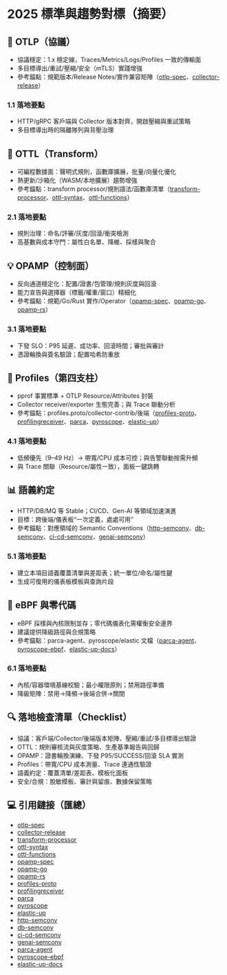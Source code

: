 ﻿# 2025 標準與趨勢對標（摘要）

## 🎯 OTLP（協議）

- 協議穩定：1.x 穩定線，Traces/Metrics/Logs/Profiles 一致的傳輸面
- 多目標導出/重試/壓縮/安全（mTLS）實踐增強
- 參考錨點：規範版本/Release Notes/實作兼容矩陣（[otlp-spec](https://opentelemetry.io/docs/specs/otlp/)、[collector-release](https://github.com/open-telemetry/opentelemetry-collector/releases)）

### 1.1 落地要點

- HTTP/gRPC 客戶端與 Collector 版本對齊，開啟壓縮與重試策略
- 多目標導出時的隔離隊列與背壓治理

## 📝 OTTL（Transform）

- 可編程數據面：聲明式規則，函數庫擴展，批量/向量化優化
- 熱更新/沙箱化（WASM/本地擴展）趨勢增強
- 參考錨點：transform processor/規則語法/函數庫清單（[transform-processor](https://github.com/open-telemetry/opentelemetry-collector-contrib/tree/main/processor/transformprocessor)、[ottl-syntax](https://github.com/open-telemetry/opentelemetry-collector-contrib/tree/main/pkg/ottl)、[ottl-functions](https://github.com/open-telemetry/opentelemetry-collector-contrib/tree/main/pkg/ottl/ottlfuncs)）

### 2.1 落地要點

- 規則治理：命名/評審/灰度/回滾/衝突檢測
- 高基數與成本守門：屬性白名單、降維、採樣與聚合

## 💡 OPAMP（控制面）

- 反向通道穩定化：配置/證書/包管理/規則灰度與回滾
- 能力宣告與選擇器（標籤/權重/窗口）精細化
- 參考錨點：規範/Go/Rust 實作/Operator（[opamp-spec](https://github.com/open-telemetry/opamp-spec)、[opamp-go](https://github.com/open-telemetry/opamp-go)、[opamp-rs](https://github.com/open-telemetry/opamp-rs)）

### 3.1 落地要點

- 下發 SLO：P95 延遲、成功率、回滾時間；審批與審計
- 憑證輪換與簽名驗證；配置哈希防重放

## 🔧 Profiles（第四支柱）

- pprof 事實標準 + OTLP Resource/Attributes 封裝
- Collector receiver/exporter 生態完善；與 Trace 聯動分析
- 參考錨點：profiles.proto/collector-contrib/後端（[profiles-proto](https://github.com/open-telemetry/opentelemetry-proto/tree/main/opentelemetry/proto/profiles/v1)、[profilingreceiver](https://github.com/open-telemetry/opentelemetry-collector-contrib/tree/main/receiver/profilingreceiver)、[parca](https://github.com/parca-dev/parca)、[pyroscope](https://github.com/grafana/pyroscope)、[elastic-up](https://www.elastic.co/guide/en/observability/current/universal-profiling.html)）

### 4.1 落地要點

- 低頻優先（9–49 Hz）→ 帶寬/CPU 成本可控；與告警聯動按需升頻
- 與 Trace 關聯（Resource/屬性一致），面板一鍵跳轉

## 📊 語義約定

- HTTP/DB/MQ 等 Stable；CI/CD、Gen-AI 等領域加速演進
- 目標：跨後端/儀表板“一次定義，處處可用”
- 參考錨點：對應領域的 Semantic Conventions（[http-semconv](https://opentelemetry.io/docs/specs/semconv/http/)、[db-semconv](https://opentelemetry.io/docs/specs/semconv/database/)、[ci-cd-semconv](https://github.com/open-telemetry/semantic-conventions/tree/main/model/ci)、[genai-semconv](https://github.com/open-telemetry/semantic-conventions/tree/main/model/gen-ai)）

### 5.1 落地要點

- 建立本項目語義覆蓋清單與差距表；統一單位/命名/屬性鍵
- 生成可復用的儀表板模板與查詢片段

## 🚀 eBPF 與零代碼

- eBPF 採樣與內核限制並存；零代碼儀表化需權衡安全邊界
- 建議提供降級路徑與合規策略
- 參考錨點：parca-agent、pyroscope/elastic 文檔（[parca-agent](https://github.com/parca-dev/parca-agent)、[pyroscope-ebpf](https://grafana.com/docs/pyroscope/latest/configure-agent/ebpf/)、[elastic-up-docs](https://www.elastic.co/guide/en/observability/current/universal-profiling.html)）

### 6.1 落地要點

- 內核/容器環境基線校驗；最小權限原則；禁用路徑準備
- 降級矩陣：禁用→降頻→後端合併→關閉

## 🔍 落地檢查清單（Checklist）

- 協議：客戶端/Collector/後端版本矩陣、壓縮/重試/多目標導出驗證
- OTTL：規則審核流與灰度策略、生產基準報告與回歸
- OPAMP：證書輪換演練、下發 P95/SUCCESS/回滾 SLA 實測
- Profiles：帶寬/CPU 成本測量、Trace 連通性驗證
- 語義約定：覆蓋清單/差距表、模板化面板
- 安全/合規：脫敏模板、審計與留痕、數據保留策略

## 💻 引用鏈接（匯總）

- [otlp-spec](https://opentelemetry.io/docs/specs/otlp/)
- [collector-release](https://github.com/open-telemetry/opentelemetry-collector/releases)
- [transform-processor](https://github.com/open-telemetry/opentelemetry-collector-contrib/tree/main/processor/transformprocessor)
- [ottl-syntax](https://github.com/open-telemetry/opentelemetry-collector-contrib/tree/main/pkg/ottl)
- [ottl-functions](https://github.com/open-telemetry/opentelemetry-collector-contrib/tree/main/pkg/ottl/ottlfuncs)
- [opamp-spec](https://github.com/open-telemetry/opamp-spec)
- [opamp-go](https://github.com/open-telemetry/opamp-go)
- [opamp-rs](https://github.com/open-telemetry/opamp-rs)
- [profiles-proto](https://github.com/open-telemetry/opentelemetry-proto/tree/main/opentelemetry/proto/profiles/v1)
- [profilingreceiver](https://github.com/open-telemetry/opentelemetry-collector-contrib/tree/main/receiver/profilingreceiver)
- [parca](https://github.com/parca-dev/parca)
- [pyroscope](https://github.com/grafana/pyroscope)
- [elastic-up](https://www.elastic.co/guide/en/observability/current/universal-profiling.html)
- [http-semconv](https://opentelemetry.io/docs/specs/semconv/http/)
- [db-semconv](https://opentelemetry.io/docs/specs/semconv/database/)
- [ci-cd-semconv](https://github.com/open-telemetry/semantic-conventions/tree/main/model/ci)
- [genai-semconv](https://github.com/open-telemetry/semantic-conventions/tree/main/model/gen-ai)
- [parca-agent](https://github.com/parca-dev/parca-agent)
- [pyroscope-ebpf](https://grafana.com/docs/pyroscope/latest/configure-agent/ebpf/)
- [elastic-up-docs](https://www.elastic.co/guide/en/observability/current/universal-profiling.html)
